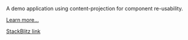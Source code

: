 A demo application using content-projection for component re-usability.

[Learn more...](https://javascript.plainenglish.io/creating-reusable-configurable-angular-components-b7fcba2f5f38)

[StackBlitz link](https://stackblitz.com/edit/reusable-components-using-ng-template-outlet?file=src/app/app.component.ts)
